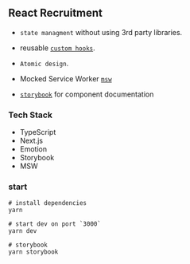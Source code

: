 ## React Recruitment

- `state managment` without using 3rd party libraries.

- reusable [`custom hooks`](./src/hooks).

- `Atomic design`.

- Mocked Service Worker [`msw`](https://mswjs.io/)

- [`storybook`](https://storybook.js.org) for component documentation

### Tech Stack

- TypeScript
- Next.js
- Emotion
- Storybook
- MSW

### start

```docker
# install dependencies
yarn

# start dev on port `3000`
yarn dev

# storybook
yarn storybook
```
